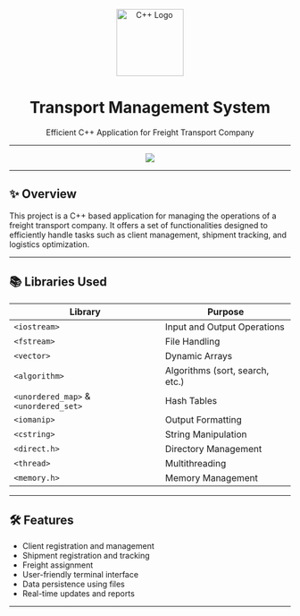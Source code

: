 <p align="center">
  <img src="https://upload.wikimedia.org/wikipedia/commons/1/18/ISO_C%2B%2B_Logo.svg" alt="C++ Logo" width="120" height="120"/>
  <h1 align="center">Transport Management System</h1>
  <p align="center">Efficient C++ Application for Freight Transport Company</p>
</p>

---

<p align="center">
  <img src="https://readme-typing-svg.herokuapp.com/?lines=Project+by+Youssef+Alouani+and+Ouissam+Aboujid;Supervised+by+Prof.+Khaoula+Ajbal;C%2B%2B+Mini+Project+2024&center=true&width=500&height=50">
</p>

---

## ✨ Overview

This project is a C++ based application for managing the operations of a freight transport company. It offers a set of functionalities designed to efficiently handle tasks such as client management, shipment tracking, and logistics optimization.

---

## 📚 Libraries Used

| Library | Purpose |
|---------|---------|
| `<iostream>` | Input and Output Operations |
| `<fstream>` | File Handling |
| `<vector>` | Dynamic Arrays |
| `<algorithm>` | Algorithms (sort, search, etc.) |
| `<unordered_map>` & `<unordered_set>` | Hash Tables |
| `<iomanip>` | Output Formatting |
| `<cstring>` | String Manipulation |
| `<direct.h>` | Directory Management |
| `<thread>` | Multithreading |
| `<memory.h>` | Memory Management |

---

## 🛠️ Features

- Client registration and management
- Shipment registration and tracking
- Freight assignment
- User-friendly terminal interface
- Data persistence using files
- Real-time updates and reports

---


